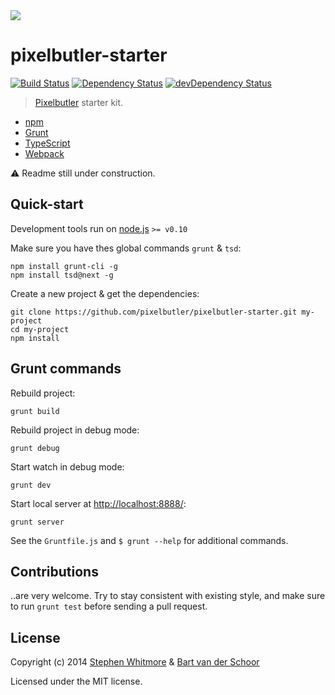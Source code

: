 <img src="http://www.stephenwhitmore.com/pixelbutler.png">

# pixelbutler-starter

[![Build Status](https://secure.travis-ci.org/pixelbutler/pixelbutler-starter.svg?branch=master)](http://travis-ci.org/pixelbutler/pixelbutler-starter) [![Dependency Status](https://david-dm.org/pixelbutler/pixelbutler-starter.svg)](https://david-dm.org/pixelbutler/pixelbutler-starter) [![devDependency Status](https://david-dm.org/pixelbutler/pixelbutler-starter/dev-status.svg)](https://david-dm.org/pixelbutler/pixelbutler-starter#info=devDependencies)

> [Pixelbutler](https://github.com/pixelbutler/pixelbutler/) starter kit.

 - [npm](https://www.npmjs.org/)
 - [Grunt](http://gruntjs.com)
 - [TypeScript](http://typescriptlang.org)
 - [Webpack](https://github.com/webpack/webpack)

:warning: Readme still under construction.


## Quick-start

Development tools run on [node.js](http://nodejs.org/) `>= v0.10`

Make sure you have thes global commands `grunt` & `tsd`:

````
npm install grunt-cli -g
npm install tsd@next -g
````

Create a new project & get the dependencies:

````
git clone https://github.com/pixelbutler/pixelbutler-starter.git my-project
cd my-project
npm install
````


## Grunt commands

Rebuild project:
````
grunt build
````

Rebuild project in debug mode:
````
grunt debug
````

Start watch in debug mode:
````
grunt dev
````

Start local server at [http://localhost:8888/](http://localhost:8888/):
````
grunt server
````

See the `Gruntfile.js` and `$ grunt --help` for additional commands.


## Contributions

..are very welcome. Try to stay consistent with existing style, and make sure
to run `grunt test` before sending a pull request.


## License

Copyright (c) 2014 [Stephen Whitmore][sww] & [Bart van der Schoor][bvds]

Licensed under the MIT license.


[sww]: https://github.com/noffle
[bvds]: https://github.com/Bartvds
